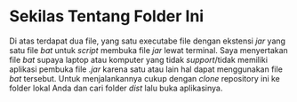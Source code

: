 # Sekilas Tentang Folder Ini


Di atas terdapat dua file, yang satu executabe file dengan ekstensi *jar* yang satu file *bat* untuk *script* membuka file *jar* lewat terminal. Saya menyertakan file *bat* supaya laptop atau komputer yang tidak *support*/tidak memiliki aplikasi pembuka file *.jar* karena satu atau lain hal dapat menggunakan file _bat_ tersebut. Untuk menjalankannya cukup dengan *clone* repository ini ke folder lokal Anda dan cari folder _dist_ lalu buka aplikasinya.



